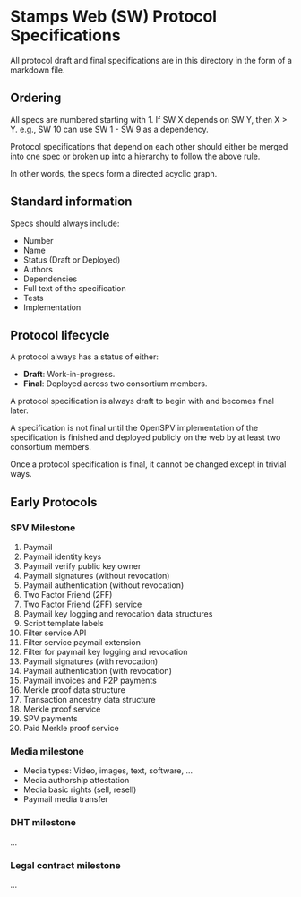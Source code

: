 Stamps Web (SW) Protocol Specifications
=======================================

All protocol draft and final specifications are in this directory in the form of
a markdown file.

Ordering
--------

All specs are numbered starting with 1. If SW X depends on SW Y, then X > Y.
e.g., SW 10 can use SW 1 - SW 9 as a dependency.

Protocol specifications that depend on each other should either be merged into
one spec or broken up into a hierarchy to follow the above rule.

In other words, the specs form a directed acyclic graph.

Standard information
--------------------

Specs should always include:
- Number
- Name
- Status (Draft or Deployed)
- Authors
- Dependencies
- Full text of the specification
- Tests
- Implementation

Protocol lifecycle
------------------

A protocol always has a status of either:

- **Draft**: Work-in-progress.
- **Final**: Deployed across two consortium members.

A protocol specification is always draft to begin with and becomes final later.

A specification is not final until the OpenSPV implementation of the
specification is finished and deployed publicly on the web by at least two
consortium members.

Once a protocol specification is final, it cannot be changed except in trivial
ways.

Early Protocols
---------------

### SPV Milestone

1. Paymail
2. Paymail identity keys
3. Paymail verify public key owner
4. Paymail signatures (without revocation)
5. Paymail authentication (without revocation)
6. Two Factor Friend (2FF)
7. Two Factor Friend (2FF) service
8. Paymail key logging and revocation data structures
9. Script template labels
10. Filter service API
11. Filter service paymail extension
12. Filter for paymail key logging and revocation
13. Paymail signatures (with revocation)
14. Paymail authentication (with revocation)
15. Paymail invoices and P2P payments
16. Merkle proof data structure
17. Transaction ancestry data structure
18. Merkle proof service
19. SPV payments
20. Paid Merkle proof service

### Media milestone

- Media types: Video, images, text, software, ...
- Media authorship attestation
- Media basic rights (sell, resell)
- Paymail media transfer

### DHT milestone

...

### Legal contract milestone

...